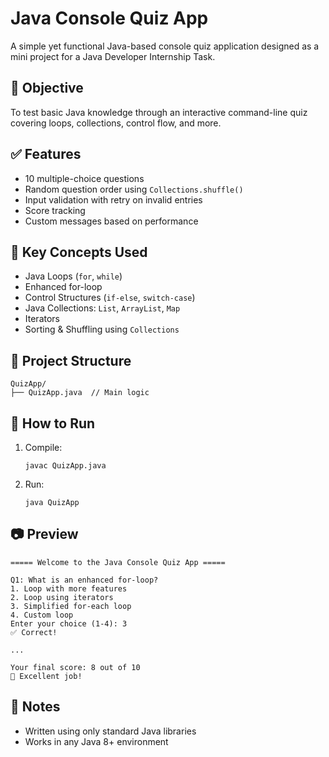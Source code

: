 
# Java Console Quiz App

A simple yet functional Java-based console quiz application designed as a mini project for a Java Developer Internship Task.

## 🎯 Objective

To test basic Java knowledge through an interactive command-line quiz covering loops, collections, control flow, and more.

## ✅ Features

- 10 multiple-choice questions
- Random question order using `Collections.shuffle()`
- Input validation with retry on invalid entries
- Score tracking
- Custom messages based on performance

## 🧩 Key Concepts Used

- Java Loops (`for`, `while`)
- Enhanced for-loop
- Control Structures (`if-else`, `switch-case`)
- Java Collections: `List`, `ArrayList`, `Map`
- Iterators
- Sorting & Shuffling using `Collections`

## 📂 Project Structure

```
QuizApp/
├── QuizApp.java  // Main logic
```

## 🚀 How to Run

1. Compile:
   ```
   javac QuizApp.java
   ```

2. Run:
   ```
   java QuizApp
   ```

## 📷 Preview

```
===== Welcome to the Java Console Quiz App =====

Q1: What is an enhanced for-loop?
1. Loop with more features
2. Loop using iterators
3. Simplified for-each loop
4. Custom loop
Enter your choice (1-4): 3
✅ Correct!

...

Your final score: 8 out of 10
🎉 Excellent job!
```

## 📌 Notes

- Written using only standard Java libraries
- Works in any Java 8+ environment



